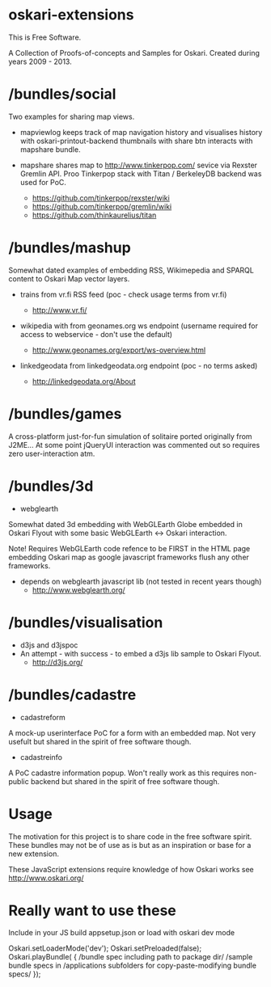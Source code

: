 oskari-extensions
=================

This is Free Software.

A Collection of Proofs-of-concepts and Samples for Oskari. 
Created during years 2009 - 2013.


# /bundles/social 

Two examples for sharing map views. 

- mapviewlog keeps track of map navigation history and visualises history 
    with oskari-printout-backend thumbnails with share btn interacts with mapshare bundle.
    
- mapshare shares map to  http://www.tinkerpop.com/ sevice via Rexster Gremlin API. Proo
    Tinkerpop stack with Titan / BerkeleyDB backend was used for PoC.
    
    * https://github.com/tinkerpop/rexster/wiki
    * https://github.com/tinkerpop/gremlin/wiki
    * https://github.com/thinkaurelius/titan

# /bundles/mashup 

Somewhat dated examples of embedding RSS, Wikimepedia and SPARQL content to Oskari Map vector layers.

- trains from vr.fi RSS feed (poc - check usage terms from vr.fi)
    * http://www.vr.fi/
     
- wikipedia with from geonames.org ws endpoint (username required for access to webservice - don't use the default)
    * http://www.geonames.org/export/ws-overview.html
     
- linkedgeodata from linkedgeodata.org endpoint (poc - no terms asked)
    * http://linkedgeodata.org/About  

# /bundles/games 
 
 A cross-platform just-for-fun simulation of solitaire ported originally from J2ME... 
 At some point jQueryUI interaction was commented out so requires zero user-interaction atm.
 
# /bundles/3d 

- webglearth

Somewhat dated 3d embedding with WebGLEarth Globe embedded in Oskari Flyout 
with some basic WebGLEarth <-> Oskari interaction.

Note! Requires WebGLEarth code refence to be FIRST in the HTML page embedding Oskari map as 
google javascript frameworks flush any other frameworks.

- depends on webglearth javascript lib (not tested in recent years though)
    * http://www.webglearth.org/  

# /bundles/visualisation

- d3js and d3jspoc
- An attempt - with success - to embed a d3js lib sample to Oskari Flyout.
    * http://d3js.org/
    

# /bundles/cadastre

- cadastreform

A mock-up userinterface PoC for a form with an embedded map. Not very usefult 
but shared in the spirit of free software though. 

- cadastreinfo

A PoC cadastre information popup. Won't really work as this requires non-public backend 
but shared in the spirit of free software though.  
 
# Usage
  
 The motivation for this project is to share code in the free software spirit. These 
 bundles may not be of use as is but as an inspiration or base for a new extension.
 
 These JavaScript extensions require knowledge of how Oskari works see http://www.oskari.org/
 
 # Really want to use these 
 
 Include in your JS build appsetup.json or load with oskari dev mode
 
  Oskari.setLoaderMode('dev');
  Oskari.setPreloaded(false);
  Oskari.playBundle( {
   /bundle spec including path to package dir/
   /sample bundle specs in /applications subfolders for copy-paste-modifying bundle specs/
  }); 
 
 